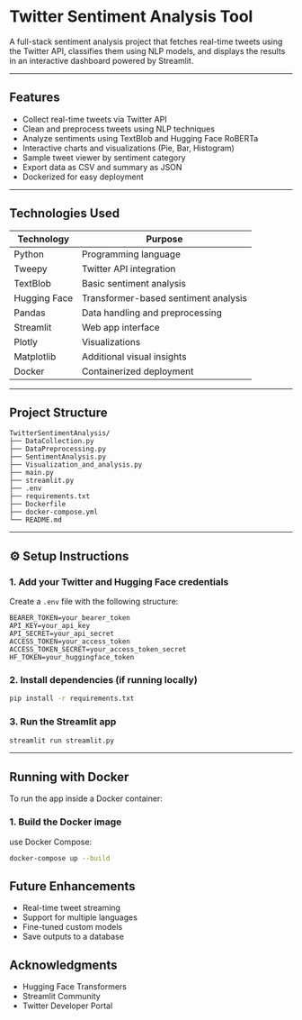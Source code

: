# Twitter Sentiment Analysis Tool

A full-stack sentiment analysis project that fetches real-time tweets using the Twitter API, classifies them using NLP models, and displays the results in an interactive dashboard powered by Streamlit.

---

## Features

- Collect real-time tweets via Twitter API
- Clean and preprocess tweets using NLP techniques
- Analyze sentiments using TextBlob and Hugging Face RoBERTa
- Interactive charts and visualizations (Pie, Bar, Histogram)
- Sample tweet viewer by sentiment category
- Export data as CSV and summary as JSON
- Dockerized for easy deployment

---

## Technologies Used

| Technology     | Purpose                                 |
|----------------|-----------------------------------------|
| Python         | Programming language                    |
| Tweepy         | Twitter API integration                 |
| TextBlob       | Basic sentiment analysis                |
| Hugging Face   | Transformer-based sentiment analysis    |
| Pandas         | Data handling and preprocessing         |
| Streamlit      | Web app interface                       |
| Plotly         | Visualizations                          |
| Matplotlib     | Additional visual insights              |
| Docker         | Containerized deployment                |

---

## Project Structure

```
TwitterSentimentAnalysis/
├── DataCollection.py
├── DataPreprocessing.py
├── SentimentAnalysis.py
├── Visualization_and_analysis.py
├── main.py
├── streamlit.py
├── .env
├── requirements.txt
├── Dockerfile
├── docker-compose.yml
└── README.md
```

---

## ⚙️ Setup Instructions

### 1. Add your Twitter and Hugging Face credentials

Create a `.env` file with the following structure:

```env
BEARER_TOKEN=your_bearer_token
API_KEY=your_api_key
API_SECRET=your_api_secret
ACCESS_TOKEN=your_access_token
ACCESS_TOKEN_SECRET=your_access_token_secret
HF_TOKEN=your_huggingface_token
```

### 2. Install dependencies (if running locally)

```bash
pip install -r requirements.txt
```

### 3. Run the Streamlit app

```bash
streamlit run streamlit.py
```

---

## Running with Docker

To run the app inside a Docker container:

### 1. Build the Docker image

 use Docker Compose:

```bash
docker-compose up --build
```

## Future Enhancements

- Real-time tweet streaming
- Support for multiple languages
- Fine-tuned custom models
- Save outputs to a database


## Acknowledgments

- Hugging Face Transformers
- Streamlit Community
- Twitter Developer Portal
